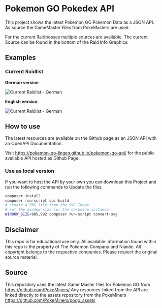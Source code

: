 # Pokemon GO Pokedex API

This project shows the latest Pokemon GO Pokemon Data as a JSON API.
As source the GameMaster Files from PokeMasters are used.

For the current Raidbosses multiple sources are available.
The current Source can be found in the bottom of the Raid Info Graphics. 

## Examples

### Current Raidlist

**German version**

![Current Raidlist - German](https://pokemon-go-lingen.github.io/pokemon-go-api/api/graphics/German/raidlist.png)

**English version**

![Current Raidlist - German](https://pokemon-go-lingen.github.io/pokemon-go-api/api/graphics/English/raidlist.png)

## How to use
The latest resources are available on the Github page as an JSON API with an OpenAPI Documentation.

Visit https://pokemon-go-lingen.github.io/pokemon-go-api/ for the public available API hosted as Github Page.

### Use as local version
If you want to host the API by your own you can download this Project and run the following commands to Update the files.
```bash
composer install
composer run-script api-build
# create a PNG file from the SVG Image
# set the window size for the chromium instance
WINDOW_SIZE=985,992 composer run-script convert-svg
```

## Disclaimer
This repo is for educational use only. All available information found within this repo is the property of The Pokemon Company and Niantic. All copyright belongs to the respective companies. Please respect the original source material.

## Source
This repository uses the latest Game Master files for Pokemon GO from https://github.com/PokeMiners/
Any resources linked from the API are linked directly to the assets repository from the PokeMiners https://github.com/PokeMiners/pogo_assets
